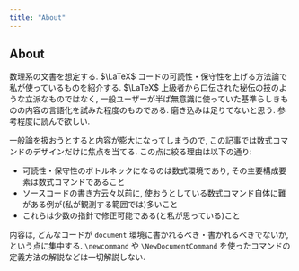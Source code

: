 ```yaml
---
title: "About"
---
```


## About

数理系の文書を想定する.
$\LaTeX$ コードの可読性・保守性を上げる方法論で私が使っているものを紹介する.
$\LaTeX$ 上級者から口伝された秘伝の技のような立派なものではなく, 一般ユーザーが半ば無意識に使っていた基準らしきものの内容の言語化を試みた程度のものである. 磨き込みは足りてないと思う. 参考程度に読んで欲しい.

一般論を扱おうとすると内容が膨大になってしまうので, この記事では数式コマンドのデザインだけに焦点を当てる. この点に絞る理由は以下の通り:

- 可読性・保守性のボトルネックになるのは数式環境であり, その主要構成要素は数式コマンドであること
- ソースコードの書き方云々以前に, 使おうとしている数式コマンド自体に難がある例が(私が観測する範囲では)多いこと
- これらは少数の指針で修正可能である(と私が思っている)こと

内容は, どんなコードが `document` 環境に書かれるべき・書かれるべきでないか, という点に集中する. `\newcommand` や `\NewDocumentCommand` を使ったコマンドの定義方法の解説などは一切解説しない.
